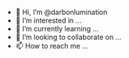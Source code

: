 - 👋 Hi, I’m @darbonlumination
- 👀 I’m interested in ...
- 🌱 I’m currently learning ...
- 💞️ I’m looking to collaborate on ...
- 📫 How to reach me ...

<!---
darbonlumination/darbonlumination is a ✨ special ✨ repository because its `README.md` (this file) appears on your GitHub profile.
You can click the Preview link to take a look at your changes.
--->
